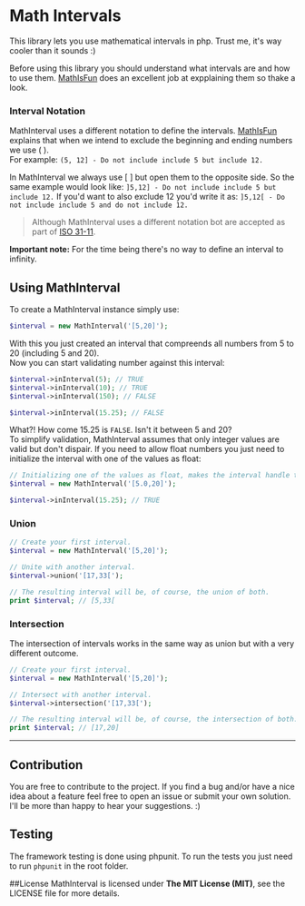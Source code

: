 # Math Intervals
This library lets you use mathematical intervals in php. Trust me, it's way cooler than it sounds :)

Before using this library you should understand what intervals are and how to use them.
[MathIsFun](http://www.mathsisfun.com/sets/intervals.html) does an excellent job at expplaining them so thake a look.

### Interval Notation
MathInterval uses a different notation to define the intervals. [MathIsFun](http://www.mathsisfun.com/sets/intervals.html) explains that when we intend to exclude the beginning and ending numbers we use ( ).  
For example: ```(5, 12] - Do not include include 5 but include 12.```

In MathInterval we always use [ ] but open them to the opposite side. So the same example would look like: ```]5,12] - Do not include include 5 but include 12.``` If you'd want to also exclude 12 you'd write it as: ```]5,12[ - Do not include include 5 and do not include 12.```

> Although MathInterval uses a different notation bot are accepted as part of [ISO 31-11](http://en.wikipedia.org/wiki/ISO_31-11).

**Important note:** For the time being there's no way to define an interval to infinity.

## Using MathInterval

To create a MathInterval instance simply use:
```php
$interval = new MathInterval('[5,20]');
```
With this you just created an interval that compreends all numbers from 5 to 20 (including 5 and 20).  
Now you can start validating number against this interval:
```php
$interval->inInterval(5); // TRUE
$interval->inInterval(10); // TRUE
$interval->inInterval(150); // FALSE

$interval->inInterval(15.25); // FALSE
```
What?! How come 15.25 is ```FALSE```. Isn't it between 5 and 20?  
To simplify validation, MathInterval assumes that only integer values are valid but don't dispair. If you need to allow float numbers you just need to initialize the interval with one of the values as float:
```php
// Initializing one of the values as float, makes the interval handle them.
$interval = new MathInterval('[5.0,20]');

$interval->inInterval(15.25); // TRUE
```

### Union
```php
// Create your first interval.
$interval = new MathInterval('[5,20]');

// Unite with another interval.
$interval->union('[17,33[');

// The resulting interval will be, of course, the union of both.
print $interval; // [5,33[
```

### Intersection
The intersection of intervals works in the same way as union but with a very different outcome.
```php
// Create your first interval.
$interval = new MathInterval('[5,20]');

// Intersect with another interval.
$interval->intersection('[17,33[');

// The resulting interval will be, of course, the intersection of both.
print $interval; // [17,20]
```

-----

## Contribution
You are free to contribute to the project. If you find a bug and/or have a nice idea about a feature feel free to open an issue or submit your own solution. I'll be more than happy to hear your suggestions. :)

## Testing
The framework testing is done using phpunit. To run the tests you just need to run ```phpunit``` in the root folder.

##License
MathInterval is licensed under **The MIT License (MIT)**, see the LICENSE file for more details.
